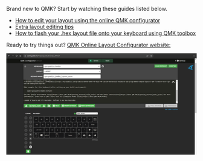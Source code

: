Brand new to QMK? Start by watching these guides listed below.
* [How to edit your layout using the online QMK configurator](https://www.youtube.com/watch?v=-imgglzDMdY&list=PLZlceRZZjRugJFL-vnenYnDrbMc6wu_e_&index=3)
* [Extra layout editing tips](https://www.youtube.com/watch?v=FMNbRU65Ykc&list=PLZlceRZZjRugJFL-vnenYnDrbMc6wu_e_&index=5)
* [How to flash your .hex layout file onto your keyboard using QMK toolbox](https://www.youtube.com/watch?v=fuBJbdCFF0Q&list=PLZlceRZZjRugJFL-vnenYnDrbMc6wu_e_&index=1)

Ready to try things out? [QMK Online Layout Configurator website:](https://config.qmk.fm/#/kprepublic/bm43a/LAYOUT)

![layout](https://github.com/KeebCathedral/MiniKeeb/blob/main/photos/QMK%20configurator%20site.png)
